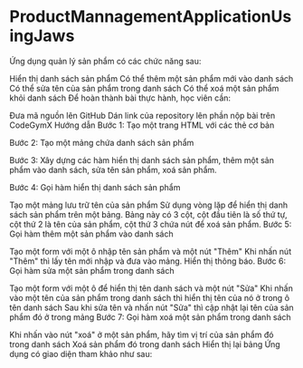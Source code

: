 # ProductMannagementApplicationUsingJaws
Ứng dụng quản lý sản phẩm có các chức năng sau:

Hiển thị danh sách sản phẩm
Có thể thêm một sản phẩm mới vào danh sách
Có thể sửa tên của sản phẩm trong danh sách
Có thể xoá một sản phẩm khỏi danh sách
Để hoàn thành bài thực hành, học viên cần:

Đưa mã nguồn lên GitHub
Dán link của repository lên phần nộp bài trên CodeGymX
Hướng dẫn
Bước 1: Tạo một trang HTML với các thẻ cơ bản

Bước 2: Tạo một mảng chứa danh sách sản phẩm

Bước 3: Xây dựng các hàm hiển  thị danh sách sản phẩm, thêm một sản phẩm vào danh sách, sửa tên sản phẩm, xoá sản phẩm.

Bước 4: Gọi hàm hiển thị danh sách sản phẩm

Tạo một mảng lưu trữ tên của sản phẩm
Sử dụng vòng lặp để hiển thị danh sách sản phẩm trên một bảng. Bảng này có 3 cột, cột đầu tiên là số thứ tự, cột thứ 2 là tên của sản phẩm, cột thứ 3 chứa nút để xoá sản phẩm.
Bước 5: Gọi hàm thêm một sản phẩm vào danh sách

Tạo một form với một ô nhập tên sản phẩm và một nút "Thêm"
Khi nhấn nút "Thêm" thì lấy tên mới nhập và đưa vào mảng.
Hiển thị thông báo.
Bước 6: Gọi hàm sửa một sản phẩm trong danh sách

Tạo một form với một ô để hiển thị tên danh sách và một nút "Sửa"
Khi nhấn vào một tên của sản phẩm trong danh sách thì hiển thị tên của nó ở trong ô tên danh sách
Sau khi sửa tên và nhấn nút "Sửa" thì cập nhật lại tên của sản phẩm đó ở trong mảng
Bước 7: Gọi hàm xoá một sản phẩm trong danh sách

Khi nhấn vào nút "xoá" ở một sản phẩm, hãy tìm vị trí của sản phẩm đó trong danh sách
Xoá sản phẩm đó trong danh sách
Hiển thị lại bảng
Ứng dụng có giao diện tham khảo như sau:

